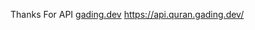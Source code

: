Thanks For API <a href="https://gading.dev">gading.dev</a> 
<a href="https://api.quran.gading.dev/">https://api.quran.gading.dev/</a> 
